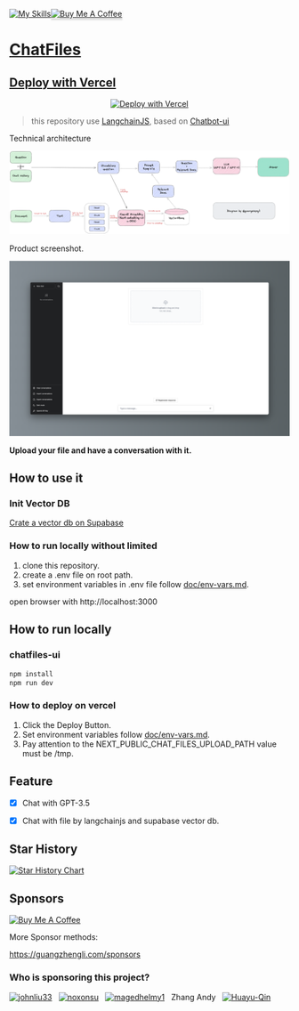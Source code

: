 [![My Skills](https://skillicons.dev/icons?i=nextjs,tailwind,react,vercel,ts,supabase)](https://skillicons.dev)<a href="https://www.buymeacoffee.com/iguangzhengli" target="_blank"><img src="https://www.buymeacoffee.com/assets/img/custom_images/orange_img.png" alt="Buy Me A Coffee" style="height: 41px !important;width: 174px !important;box-shadow: 0px 3px 2px 0px rgba(190, 190, 190, 0.5) !important;-webkit-box-shadow: 0px 3px 2px 0px rgba(190, 190, 190, 0.5) !important;" >

# ChatFiles

## Deploy with Vercel

<p align="center">
<a href="https://vercel.com/new/clone?repository-url=https%3A%2F%2Fgithub.com%2Fguangzhengli%2FChatFiles&env=NEXT_PUBLIC_CHAT_FILES_UPLOAD_PATH,SUPABASE_SERVICE_ROLE_KEY,SUPABASE_URL&envDescription=Have%20a%20conversation%20with%20files&envLink=https%3A%2F%2Fgithub.com%2Fguangzhengli%2FChatFiles%2Fblob%2Fmain%2Fdoc%2Fenv-vars.md&demo-title=ChatFiles&demo-description=Have%20a%20conversation%20with%20files&demo-url=https%3A%2F%2Fchat-file.vercel.app%2F"><img src="https://vercel.com/button" alt="Deploy with Vercel"/></a>
</p>

> this repository use [LangchainJS](https://github.com/hwchase17/langchainjs), based on [Chatbot-ui](https://github.com/mckaywrigley/chatbot-ui)

Technical architecture

![Embedding](./doc/Embedding.png)

Product screenshot.

![ChatFiles](./doc/chatfiles.png)

**Upload your file and have a conversation with it.**


## How to use it

### Init Vector DB
[Crate a vector db on Supabase](doc/vectordb/supabase.md)

### How to run locally without limited
1. clone this repository.
2. create a .env file on root path.
3. set environment variables in .env file follow [doc/env-vars.md](doc/env-vars.md).

open browser with http://localhost:3000

## How to run locally
### chatfiles-ui

```shell
npm install
npm run dev
```

### How to deploy on vercel
1. Click the Deploy Button.
2. Set environment variables follow [doc/env-vars.md](doc/env-vars.md).
3. Pay attention to the NEXT_PUBLIC_CHAT_FILES_UPLOAD_PATH value must be /tmp.

## Feature

- [x] Chat with GPT-3.5
- [x] Chat with file by langchainjs and supabase vector db.


## Star History

[![Star History Chart](https://api.star-history.com/svg?repos=guangzhengli/ChatFiles&type=Date)](https://star-history.com/#guangzhengli/ChatFiles&Date)

## Sponsors

[![Buy Me A Coffee](https://www.buymeacoffee.com/assets/img/custom_images/orange_img.png)](https://www.buymeacoffee.com/iguangzhengli)

More Sponsor methods:

https://guangzhengli.com/sponsors

### Who is sponsoring this project?

<p>
<!-- real-sponsors -->
<a href="https://github.com/johnliu33"><img src="https://github.com/johnliu33.png" width="50px" alt="johnliu33" /></a>&nbsp;&nbsp;
<a href="https://github.com/noxonsu"><img src="https://github.com/noxonsu.png" width="50px" alt="noxonsu" /></a>&nbsp;&nbsp;
<a href="https://github.com/magedhelmy1"><img src="https://github.com/magedhelmy1.png" width="50px" alt="magedhelmy1" /></a>&nbsp;&nbsp;
Zhang Andy&nbsp;&nbsp;
<a href="https://github.com/Huayu-Qin"><img src="https://github.com/Huayu-Qin.png" width="50px" alt="Huayu-Qin" /></a>&nbsp;&nbsp;
<!-- real-sponsors -->
</p>


